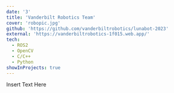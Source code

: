 ```yaml
---
date: '3'
title: 'Vanderbilt Robotics Team'
cover: 'robopic.jpg'
github: 'https://github.com/vanderbiltrobotics/lunabot-2023'
external: 'https://vanderbiltrobotics-1f015.web.app/'
tech:
  - ROS2
  - OpenCV
  - C/C++
  - Python
showInProjects: true
---
```


Insert Text Here
